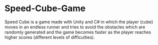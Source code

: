 # Speed-Cube-Game
Speed Cube is a game made with Unity and C# in which the player (cube) moves in an endless runner and tries to avoid the obstacles which are randomly generated and the game becomes faster as the player reaches higher scores (different levels of difficulties).
